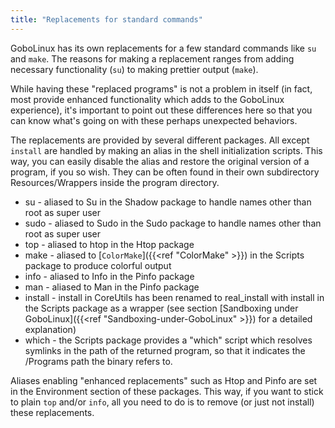 ```yaml
---
title: "Replacements for standard commands"
---
```


GoboLinux has its own replacements for a few standard commands like `su` and
`make`. The reasons for making a replacement ranges from adding necessary
functionality (`su`) to making prettier output (`make`).

While having these "replaced programs" is not a problem in itself (in fact, most
provide enhanced functionality which adds to the GoboLinux experience), it's
important to point out these differences here so that you can know what's going
on with these perhaps unexpected behaviors.

The replacements are provided by several different packages. All except
`install` are handled by making an alias in the shell initialization scripts.
This way, you can easily disable the alias and restore the original version of a
program, if you so wish. They can be often found in their own subdirectory
Resources/Wrappers inside the program directory.

-   su - aliased to Su in the Shadow package to handle names other than root as
    super user
-   sudo - aliased to Sudo in the Sudo package to handle names other than root
    as super user
-   top - aliased to htop in the Htop package
-   make - aliased to [`ColorMake`]({{<ref "ColorMake" >}}) in the Scripts
    package to produce colorful output
-   info - aliased to Info in the Pinfo package
-   man - aliased to Man in the Pinfo package
-   install - install in CoreUtils has been renamed to real_install with install
    in the Scripts package as a wrapper (see section [Sandboxing under
    GoboLinux]({{<ref "Sandboxing-under-GoboLinux" >}}) for a detailed
    explanation)
-   which - the Scripts package provides a "which" script which resolves
    symlinks in the path of the returned program, so that it indicates the
    /Programs path the binary refers to.

Aliases enabling "enhanced replacements" such as Htop and Pinfo are set in the
Environment section of these packages. This way, if you want to stick to plain
`top` and/or `info`, all you need to do is to remove (or just not install) these
replacements.

